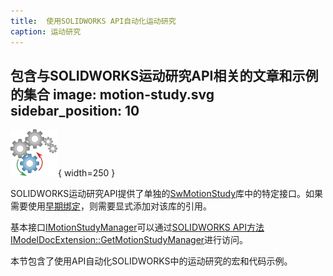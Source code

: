 ```yaml
---
title:  使用SOLIDWORKS API自动化运动研究
caption: 运动研究
---
```

 包含与SOLIDWORKS运动研究API相关的文章和示例的集合
image: motion-study.svg
sidebar_position: 10
---
![SOLIDWORKS运动研究API](motion-study.svg){ width=250 }

SOLIDWORKS运动研究API提供了单独的[SwMotionStudy](https://help.solidworks.com/2018/english/api/swmotionstudyapi/SolidWorks.Interop.swmotionstudy~SolidWorks.Interop.swmotionstudy_namespace.html)库中的特定接口。如果需要使用[早期绑定](/docs/codestack/visual-basic/variables/declaration#early-binding-and-late-binding)，则需要显式添加对该库的引用。

基本接口[IMotionStudyManager](https://help.solidworks.com/2018/english/api/swmotionstudyapi/SolidWorks.Interop.swmotionstudy~SolidWorks.Interop.swmotionstudy.IMotionStudyManager.html)可以通过[SOLIDWORKS API方法IModelDocExtension::GetMotionStudyManager](https://help.solidworks.com/2018/english/api/sldworksapi/SOLIDWORKS.Interop.sldworks~SOLIDWORKS.Interop.sldworks.IModelDocExtension~GetMotionStudyManager.html)进行访问。

本节包含了使用API自动化SOLIDWORKS中的运动研究的宏和代码示例。